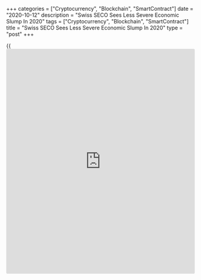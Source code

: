 +++
categories = ["Cryptocurrency", "Blockchain", "SmartContract"]
date = "2020-10-12"
description = "Swiss SECO Sees Less Severe Economic Slump In 2020"
tags = ["Cryptocurrency", "Blockchain", "SmartContract"]
title = "Swiss SECO Sees Less Severe Economic Slump In 2020"
type = "post"
+++

{{<iframe id="large-banner" src="https://www.bounty.group/#slide=14.0" width="100%" height="600" scrolling="no" style="border: 0px solid rgb(216, 221, 230); border-radius: 3px;">}}

The State Secretariat for Economic Affairs on Monday said the economic
slump due to the impact of the [coronavirus][1] pandemic in Switzerland
this year is set to be less serious than feared earlier.

According to expert group of the federal government, the [economy][2]
will shrink only 3.8 percent in 2020 compared to the previous projection
of -6.2 percent.

Nonetheless, the estimated 3.8 percent fall would be the strongest
decline since 1975.

The economy started to swiftly make up lost ground at the end of April
and was less negative than assumed in June, the SECO said. The recovery
is set to continue in the third quarter.

However, the government lowered the growth outlook for 2021 to 3.8
percent from 4.9 percent.

The economic output would return to its pre-crisis level only towards
the end of 2021, provided there is no further widespread lockdown.

In September, the central bank had forecast the economy to contract by
around 5 percent this year.

The government said the most significant economic risks are still those
linked to the coronavirus pandemic and the responses of economic players
and politicians to the situation.

The labor market is expected to see further drops in employment and the
average unemployment rate for 2020 is likely to be 3.2 percent compared
to June forecast of 3.8 percent, the SECO said.

For 2021, the jobless rate is expected to rise to 3.4 percent versus
previous projection of 4.1 percent.

The government forecast consumer prices to drop 0.7 percent this year
and 0.1 percent next year. In June, prices were expected to decrease 0.9
percent in 2020 and 0.3 percent in 2021.

For comments and feedback [contact](https://www.playgroundfx.com/contact/): editorial@rtt[news](https://www.letsplayfx.com/blog/forex-news-website/).com

[Business News][3]

   1. www.rtt[news](https://www.letsplayfx.com/blog/forex-news-website/).com/list/coronavirus.aspx
   2. www.rtt[news](https://www.letsplayfx.com/blog/forex-news-website/).com/Content/EconomicNews.aspx
   3. www.rtt[news](https://www.letsplayfx.com/blog/forex-news-website/).com/Content/Business.aspx